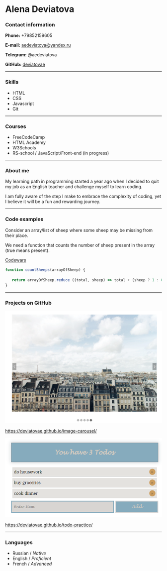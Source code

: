 # Alena Deviatova

### Contact information

**Phone:** +79852159605

**E-mail:** aedeviatova@yandex.ru

**Telegram:** @aedeviatova

**GitHub:** [deviatovae](https://github.com/deviatovae)

___

### Skills

- HTML
- CSS
- Javascript
- Git

___

### Courses

- FreeCodeCamp
- HTML Academy
- W3Schools
- RS-school / JavaScript/Front-end (in progress)

___

### About me

My learning path in programming started a year ago when I decided to quit my job as an English teacher and challenge myself to learn coding.

I am fully aware of the step I make to embrace the complexity of coding, yet I believe it will be a fun and rewarding journey. 

___

### Code examples


Consider an array/list of sheep where some sheep may be missing from their place. 

We need a function that counts the number of sheep present in the array (true means present).

[Codewars](https://www.codewars.com/)

```js
function countSheeps(arrayOfSheep) {
    
   return arrayOfSheep.reduce ((total, sheep) => total + (sheep ? 1 : 0))
}
```
___

### Projects on GitHub

![**Carousel**](img/carousel.png)

https://deviatovae.github.io/image-carousel/

![**TodoList**](img/todo.png)

https://deviatovae.github.io/todo-practice/

___

### Languages

- Russian / *Native* 
- English / *Proficient*
- French / *Advanced*